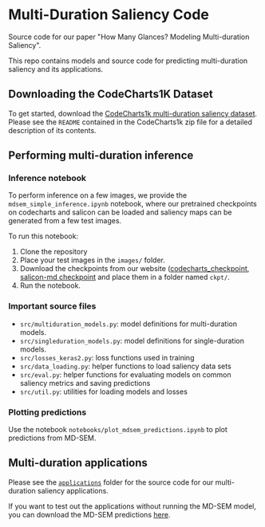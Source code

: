 # Multi-Duration Saliency Code

Source code for our paper "How Many Glances? Modeling Multi-duration Saliency".

This repo contains models and source code for predicting multi-duration saliency and its applications. 

## Downloading the CodeCharts1K Dataset

To get started, download the [CodeCharts1k multi-duration saliency dataset](http://multiduration-saliency.csail.mit.edu/data/codecharts_data.zip). Please see the `README` contained in the CodeCharts1k zip file for a detailed description of its contents.

## Performing multi-duration inference

### Inference notebook
To perform inference on a few images, we provide the `mdsem_simple_inference.ipynb` notebook, where our pretrained checkpoints on codecharts and salicon can be loaded and saliency maps can be generated from a few test images. 

To run this notebook: 
1. Clone the repository
2. Place your test images in the `images/` folder. 
3. Download the checkpoints from our website ([codecharts_checkpoint](http://multiduration-saliency.csail.mit.edu/data/mdsem_codecharts0_cameraready_weights.hdf5), [salicon-md checkpoint](http://multiduration-saliency.csail.mit.edu/data/mdsem_salicon_cameraready_weights.hdf5) and place them in a folder named `ckpt/`. 
4. Run the notebook.

### Important source files

- `src/multiduration_models.py`: model definitions for multi-duration models.
- `src/singleduration_models.py`: model definitions for single-duration models.
- `src/losses_keras2.py`: loss functions used in training
- `src/data_loading.py`: helper functions to load saliency data sets
- `src/eval.py`: helper functions for evaluating models on common saliency metrics and saving predictions
- `src/util.py`: utilities for loading models and losses

### Plotting predictions

Use the notebook `notebooks/plot_mdsem_predictions.ipynb` to plot predictions from MD-SEM.

## Multi-duration applications 

Please see the [`applications`](https://github.com/diviz-mit/multiduration-saliency/tree/master/applications) folder for the source code for our multi-duration saliency applications. 

If you want to test out the applications without running the MD-SEM model, you can download the MD-SEM predictions [here](http://multiduration-saliency.csail.mit.edu/data/mdsem_preds.zip). 
